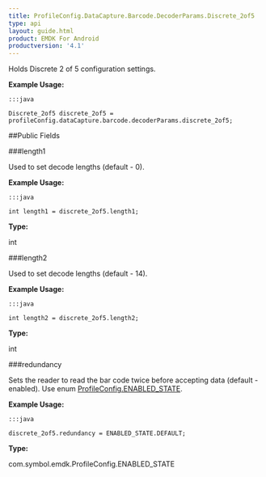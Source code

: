 ```yaml
---
title: ProfileConfig.DataCapture.Barcode.DecoderParams.Discrete_2of5
type: api
layout: guide.html
product: EMDK For Android
productversion: '4.1'
---
```



Holds Discrete 2 of 5 configuration settings. 
 
 

**Example Usage:**
	
	:::java
	
	Discrete_2of5 discrete_2of5 = profileConfig.dataCapture.barcode.decoderParams.discrete_2of5;
	


##Public Fields

###length1

Used to set decode lengths (default - 0). 
 
 

**Example Usage:**
	
	:::java
	
	int length1 = discrete_2of5.length1;
	


**Type:**

int

###length2

Used to set decode lengths (default - 14). 
 
 

**Example Usage:**
	
	:::java
	
	int length2 = discrete_2of5.length2;
	


**Type:**

int

###redundancy

Sets the reader to read the bar code twice before accepting data (default - enabled). 
 Use enum [ ProfileConfig.ENABLED_STATE](../ProfileConfig-ENABLED_STATE). 
 
 

**Example Usage:**
	
	:::java
	
	discrete_2of5.redundancy = ENABLED_STATE.DEFAULT;
	


**Type:**

com.symbol.emdk.ProfileConfig.ENABLED_STATE












